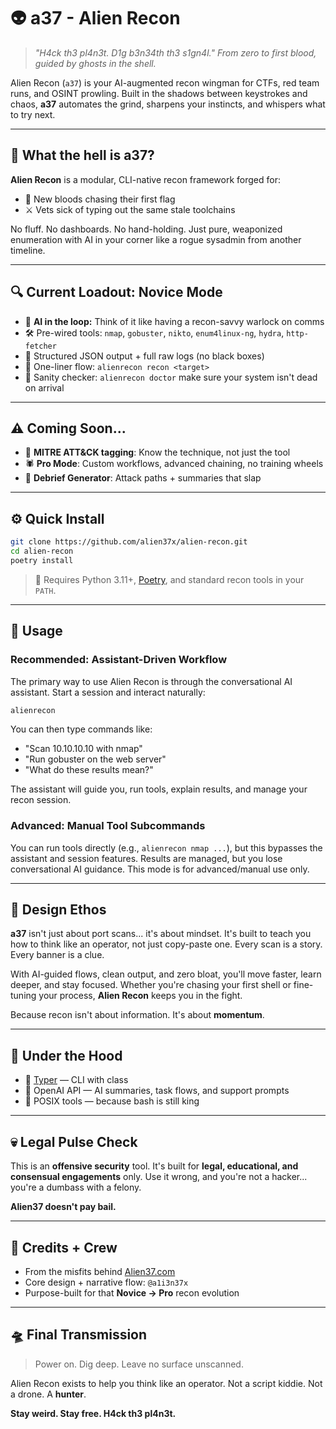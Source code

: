 # 👽 a37 - Alien Recon

> _"H4ck th3 pl4n3t. D1g b3n34th th3 s1gn4l."_
> _From zero to first blood, guided by ghosts in the shell._

Alien Recon (`a37`) is your AI-augmented recon wingman for CTFs, red team runs, and OSINT prowling.
Built in the shadows between keystrokes and chaos, **a37** automates the grind, sharpens your instincts, and whispers what to try next.

---

## 🧠 What the hell is a37?

**Alien Recon** is a modular, CLI-native recon framework forged for:

- 🔰 New bloods chasing their first flag
- ⚔️ Vets sick of typing out the same stale toolchains

No fluff. No dashboards. No hand-holding.
Just pure, weaponized enumeration with AI in your corner like a rogue sysadmin from another timeline.

---

## 🔍 Current Loadout: Novice Mode

- 🧠 **AI in the loop:** Think of it like having a recon-savvy warlock on comms
- 🛠️ Pre-wired tools:
  `nmap`, `gobuster`, `nikto`, `enum4linux-ng`, `hydra`, `http-fetcher`
- 🧪 Structured JSON output + full raw logs (no black boxes)
- 🧙 One-liner flow:
  `alienrecon recon <target>`
- 🧼 Sanity checker:
  `alienrecon doctor` make sure your system isn't dead on arrival

---

## ⚠️ Coming Soon...

- 🧬 **MITRE ATT&CK tagging**: Know the technique, not just the tool
- 🕷️ **Pro Mode**: Custom workflows, advanced chaining, no training wheels
- 📜 **Debrief Generator**: Attack paths + summaries that slap

---

## ⚙️ Quick Install

```bash
git clone https://github.com/alien37x/alien-recon.git
cd alien-recon
poetry install
```

> 🧪 Requires Python 3.11+, [Poetry](https://python-poetry.org), and standard recon tools in your `PATH`.

---

## 💾 Usage

### Recommended: Assistant-Driven Workflow

The primary way to use Alien Recon is through the conversational AI assistant. Start a session and interact naturally:

```sh
alienrecon
```

You can then type commands like:
- "Scan 10.10.10.10 with nmap"
- "Run gobuster on the web server"
- "What do these results mean?"

The assistant will guide you, run tools, explain results, and manage your recon session.

### Advanced: Manual Tool Subcommands

You can run tools directly (e.g., `alienrecon nmap ...`), but this bypasses the assistant and session features. Results are managed, but you lose conversational AI guidance. This mode is for advanced/manual use only.

---

## 🧼 Design Ethos

**a37** isn't just about port scans... it's about mindset.
It's built to teach you how to think like an operator, not just copy-paste one. Every scan is a story. Every banner is a clue.

With AI-guided flows, clean output, and zero bloat, you'll move faster, learn deeper, and stay focused.
Whether you're chasing your first shell or fine-tuning your process, **Alien Recon** keeps you in the fight.

Because recon isn't about information. It's about **momentum**.

---

## 📡 Under the Hood

- 🐍 [Typer](https://typer.tiangolo.com/) — CLI with class
- 🤖 OpenAI API — AI summaries, task flows, and support prompts
- 🧰 POSIX tools — because bash is still king

---

## 💀 Legal Pulse Check

This is an **offensive security** tool.
It's built for **legal, educational, and consensual engagements** only.
Use it wrong, and you're not a hacker... you're a dumbass with a felony.

**Alien37 doesn't pay bail.**

---

## 🌌 Credits + Crew

- From the misfits behind [Alien37.com](https://alien37.com)
- Core design + narrative flow: `@a1i3n37x`
- Purpose-built for that **Novice → Pro** recon evolution

---

## 🛸 Final Transmission

> Power on.
> Dig deep.
> Leave no surface unscanned.

Alien Recon exists to help you think like an operator.
Not a script kiddie. Not a drone. A **hunter**.

**Stay weird. Stay free. H4ck th3 pl4n3t.**
